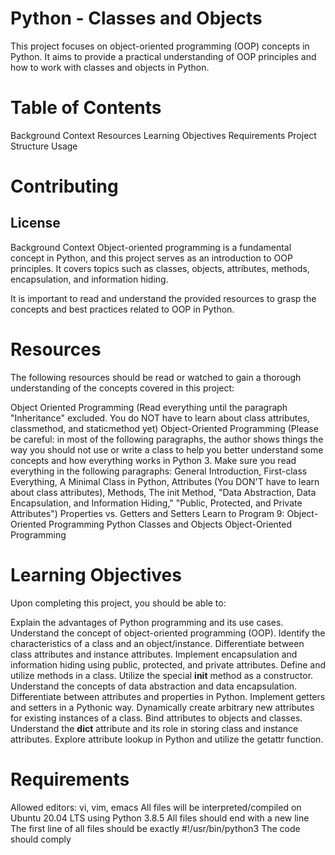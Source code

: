# Python - Classes and Objects
This project focuses on object-oriented programming (OOP) concepts in Python. It aims to provide a practical understanding of OOP principles and how to work with classes and objects in Python.

# Table of Contents
Background Context
Resources
Learning Objectives
Requirements
Project Structure
Usage

# Contributing
## License
Background Context
Object-oriented programming is a fundamental concept in Python, and this project serves as an introduction to OOP principles. It covers topics such as classes, objects, attributes, methods, encapsulation, and information hiding.

It is important to read and understand the provided resources to grasp the concepts and best practices related to OOP in Python.

# Resources
The following resources should be read or watched to gain a thorough understanding of the concepts covered in this project:

Object Oriented Programming (Read everything until the paragraph "Inheritance" excluded. You do NOT have to learn about class attributes, classmethod, and staticmethod yet)
Object-Oriented Programming (Please be careful: in most of the following paragraphs, the author shows things the way you should not use or write a class to help you better understand some concepts and how everything works in Python 3. Make sure you read everything in the following paragraphs: General Introduction, First-class Everything, A Minimal Class in Python, Attributes (You DON'T have to learn about class attributes), Methods, The init Method, "Data Abstraction, Data Encapsulation, and Information Hiding," "Public, Protected, and Private Attributes")
Properties vs. Getters and Setters
Learn to Program 9: Object-Oriented Programming
Python Classes and Objects
Object-Oriented Programming

# Learning Objectives
Upon completing this project, you should be able to:

Explain the advantages of Python programming and its use cases.
Understand the concept of object-oriented programming (OOP).
Identify the characteristics of a class and an object/instance.
Differentiate between class attributes and instance attributes.
Implement encapsulation and information hiding using public, protected, and private attributes.
Define and utilize methods in a class.
Utilize the special __init__ method as a constructor.
Understand the concepts of data abstraction and data encapsulation.
Differentiate between attributes and properties in Python.
Implement getters and setters in a Pythonic way.
Dynamically create arbitrary new attributes for existing instances of a class.
Bind attributes to objects and classes.
Understand the __dict__ attribute and its role in storing class and instance attributes.
Explore attribute lookup in Python and utilize the getattr function.

# Requirements
Allowed editors: vi, vim, emacs
All files will be interpreted/compiled on Ubuntu 20.04 LTS using Python 3.8.5
All files should end with a new line
The first line of all files should be exactly #!/usr/bin/python3
The code should comply





